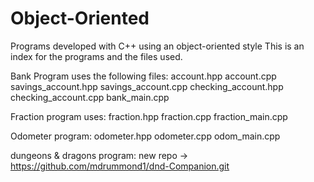 # Object-Oriented
Programs developed with C++ using an object-oriented style
This is an index for the programs and the files used.

Bank Program uses the following files:
account.hpp
account.cpp
savings_account.hpp
savings_account.cpp
checking_account.hpp
checking_account.cpp
bank_main.cpp

Fraction program uses:
fraction.hpp
fraction.cpp
fraction_main.cpp

Odometer program:
odometer.hpp
odometer.cpp
odom_main.cpp

dungeons & dragons program:
  new repo -> https://github.com/mdrummond1/dnd-Companion.git
